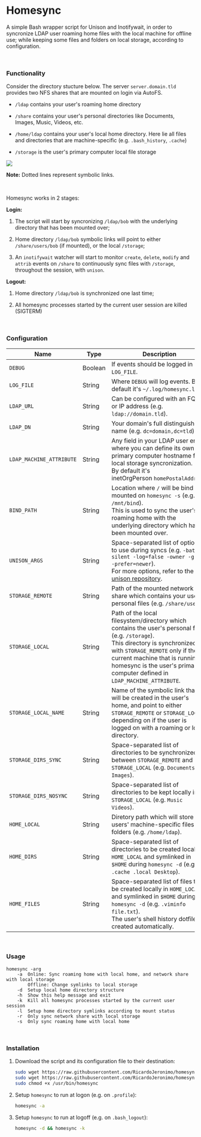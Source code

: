 # Homesync

A simple Bash wrapper script for Unison and Inotifywait, in order to syncronize LDAP user roaming home files with the local machine for offline use; while keeping some files and folders on local storage, according to configuration.

&nbsp;

### Functionality

Consider the directory stucture below. The server `server.domain.tld` provides two NFS shares that are mounted on login via AutoFS.

- `/ldap` contains your user's roaming home directory

- `/share` contains your user's personal directories like Documents, Images, Music, Videos, etc.

- `/home/ldap` contains your user's local home directory. Here lie all files and directories that are machine-specific (e.g. `.bash_history`, `.cache`)

- `/storage` is the user's primary computer local file storage

[![](https://mermaid.ink/img/pako:eNqllt-PojAQx_8VQmJ8WdQCrj-S3YSND1zixku43MMdl0ulVRqhNRTcbFz9269S3RXaZdXjRebbfqZlZpx2a0YMYXNstlpbQkk-NrbtPMYpbo-NNoLZqr0zdq1WSBcJe4limOXGj6eQGuKZgd-heXiR5gKOF9BCMIdzyLHUJoSvjO-MJdIMzT8hPcK2gM9B4RpZKCObI9rlQsEq53zFJQiuFWwK6hgr-DnRnbO5StU3uSAJthJCMZdqR3xq_DcmPGfZq4o7F-EJW7IiV2n3EjqLVLD_FbghqY67r3MsQTg7MhGMYjUd00EDM8F8lTNNMoZNEHuhCYOIq9ioEYuKFNNcg4FeA_cthUusg0AD9FxwookfsBuYnwRhpi7kNxVmzFL8eXX6_1edvnN9un33hnT7_ZvSHYCb0h3Y12c7cK5OduBen2sPXNTzuqIAMt590qTcs2-KiedcHxNezJcZXMeG2MwGZx3EUkhoJ0-QHJcngGFZlujlquRICVOkOIwSInapdfg-56yLn56p9Dy19bKjl1293NfL93p5oJeHenmkl0HvEx28H6HKkH02cBbKaqgOXaLK-8DY7_eiQZRufKCMlrKjl1293L9gJ2dH9unxJO7Z5Y48oIyWsiMngUvWEM1MFGzVTyD9BHKVwJE_bs1dze-sDM9jZdsz56h91N9UTOt8RHF6XzUHVXNYNUelefowUQM1G5R29aMOadeoI-Ph4fGtoIQz-qYgPe2oeWemOBP_MyRueNvD3NAsb3ehORavh_vdoTHsxDxY5Cx4pZE5zrMC35nFWlzl8IRAEffUFE0j4UJdQ_qLsfQ0CSMiFnqWN8jyIrn7B7LR0Fo?type=png)](https://mermaid.live/edit#pako:eNqllt-PojAQx_8VQmJ8WdQCrj-S3YSND1zixku43MMdl0ulVRqhNRTcbFz9269S3RXaZdXjRebbfqZlZpx2a0YMYXNstlpbQkk-NrbtPMYpbo-NNoLZqr0zdq1WSBcJe4limOXGj6eQGuKZgd-heXiR5gKOF9BCMIdzyLHUJoSvjO-MJdIMzT8hPcK2gM9B4RpZKCObI9rlQsEq53zFJQiuFWwK6hgr-DnRnbO5StU3uSAJthJCMZdqR3xq_DcmPGfZq4o7F-EJW7IiV2n3EjqLVLD_FbghqY67r3MsQTg7MhGMYjUd00EDM8F8lTNNMoZNEHuhCYOIq9ioEYuKFNNcg4FeA_cthUusg0AD9FxwookfsBuYnwRhpi7kNxVmzFL8eXX6_1edvnN9un33hnT7_ZvSHYCb0h3Y12c7cK5OduBen2sPXNTzuqIAMt590qTcs2-KiedcHxNezJcZXMeG2MwGZx3EUkhoJ0-QHJcngGFZlujlquRICVOkOIwSInapdfg-56yLn56p9Dy19bKjl1293NfL93p5oJeHenmkl0HvEx28H6HKkH02cBbKaqgOXaLK-8DY7_eiQZRufKCMlrKjl1293L9gJ2dH9unxJO7Z5Y48oIyWsiMngUvWEM1MFGzVTyD9BHKVwJE_bs1dze-sDM9jZdsz56h91N9UTOt8RHF6XzUHVXNYNUelefowUQM1G5R29aMOadeoI-Ph4fGtoIQz-qYgPe2oeWemOBP_MyRueNvD3NAsb3ehORavh_vdoTHsxDxY5Cx4pZE5zrMC35nFWlzl8IRAEffUFE0j4UJdQ_qLsfQ0CSMiFnqWN8jyIrn7B7LR0Fo)

**Note:** Dotted lines represent symbolic links.

&nbsp;

Homesync works in 2 stages:

**Login:**
  
1. The script will start by syncronizing `/ldap/bob` with the underlying directory that has been mounted over;
  
2. Home directory `/ldap/bob` symbolic links will point to either `/share/users/bob` (if mounted), or the local `/storage`;

3. An `inotifywait` watcher will start to monitor `create`, `delete`, `modify` and `attrib` events on `/share` to continuously sync files with `/storage`, throughout the session, with `unison`.

**Logout:**
  
1. Home directory `/ldap/bob` is synchronized one last time;

2. All homesync processes started by the current user session are killed (SIGTERM)

&nbsp;

### Configuration

| Name                     | Type    | Description                                                                                                                                                                                                                                                                        |
| ------------------------ | ------- | ---------------------------------------------------------------------------------------------------------------------------------------------------------------------------------------------------------------------------------------------------------------------------------- |
| `DEBUG`                  | Boolean | If events should be logged in `LOG_FILE`.                                                                                                                                                                                                                                          |
| `LOG_FILE`               | String  | Where `DEBUG` will log events. By default it's `~/.log/homesync.log`.                                                                                                                                                                                                              |
| `LDAP_URL`               | String  | Can be configured with an FQDN or IP address (e.g. `ldap://domain.tld`).                                                                                                                                                                                                           |
| `LDAP_DN`                | String  | Your domain's full distinguished name (e.g. `dc=domain,dc=tld`).                                                                                                                                                                                                                   |
| `LDAP_MACHINE_ATTRIBUTE` | String  | Any field in your LDAP user entry where you can define its own primary computer hostname for local storage syncronization.<br>By default it's inetOrgPerson `homePostalAddress`.                                                                                                   |
| `BIND_PATH`              | String  | Location where `/` will be bind mounted on `homesync -s` (e.g. `/mnt/bind`).<br>This is used to sync the user's roaming home with the underlying directory which has been mounted over.                                                                                            |
| `UNISON_ARGS`            | String  | Space-separated list of options to use during syncs (e.g. `-batch -silent -log=false -owner -group -prefer=newer`).<br>For more options, refer to the [unison repository](https://github.com/bcpierce00/unison).                                                                   |
| `STORAGE_REMOTE`         | String  | Path of the mounted network share which contains your users' personal files (e.g. `/share/users`).                                                                                                                                                                                 |
| `STORAGE_LOCAL`          | String  | Path of the local filesystem/directory which contains the user's personal files (e.g. `/storage`).<br>This directory is synchronized with `STORAGE_REMOTE` only if the current machine that is running homesync is the user's primary computer defined in `LDAP_MACHINE_ATTRIBUTE`.|
| `STORAGE_LOCAL_NAME`     | String  | Name of the symbolic link that will be created in the user's home, and point to either `STORAGE_REMOTE` or `STORAGE_LOCAL`, depending on if the user is logged on with a roaming or local directory.                                                                               |
| `STORAGE_DIRS_SYNC`      | String  | Space-separated list of directories to be synchronized between `STORAGE_REMOTE` and `STORAGE_LOCAL` (e.g. `Documents Images`).                                                                                                                                                     |
| `STORAGE_DIRS_NOSYNC`    | String  | Space-separated list of directories to be kept locally in `STORAGE_LOCAL` (e.g. `Music Videos`).                                                                                                                                                                                   |
| `HOME_LOCAL`             | String  | Diretory path which will store users' machine-specific files and folders (e.g. `/home/ldap`).                                                                                                                                                                                      |
| `HOME_DIRS`              | String  | Space-separated list of directories to be created locally in `HOME_LOCAL` and symlinked in `$HOME` during `homesync -d` (e.g. `.cache .local Desktop`).                                                                                                                            |
| `HOME_FILES`             | String  | Space-separated list of files to be created locally in `HOME_LOCAL` and symlinked in `$HOME` during `homesync -d` (e.g. `.viminfo file.txt`).<br>The user's shell history dotfile is created automatically.                                                                         |

&nbsp;

### Usage

```
homesync -arg
    -a  Online: Sync roaming home with local home, and network share with local storage 
        Offline: Change symlinks to local storage 
    -d  Setup local home directory structure
    -h  Show this help message and exit
    -k  Kill all homesync processes started by the current user session
    -l  Setup home directory symlinks according to mount status
    -r  Only sync network share with local storage
    -s  Only sync roaming home with local home
```

&nbsp;

### Installation

1. Download the script and its configuration file to their destination:
   
   ```bash
   sudo wget https://raw.githubusercontent.com/RicardoJeronimo/homesync/master/homesync -O /usr/bin/homesync;
   sudo wget https://raw.githubusercontent.com/RicardoJeronimo/homesync/master/homesync.conf -O /etc/homesync.conf;
   sudo chmod +x /usr/bin/homesync
   ```

2. Setup `homesync` to run at logon (e.g. on `.profile`):
   
   ```bash
   homesync -a
   ```

3. Setup `homesync` to run at logoff (e.g. on `.bash_logout`):
   
   ```bash
   homesync -d && homesync -k
   ```
